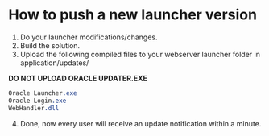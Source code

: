 # How to push a new launcher version

1. Do your launcher modifications/changes.
2. Build the solution.
3. Upload the following compiled files to your webserver launcher folder in application/updates/

**DO NOT UPLOAD ORACLE UPDATER.EXE**
```css
Oracle Launcher.exe
Oracle Login.exe
WebHandler.dll
```

4. Done, now every user will receive an update notification within a minute.
